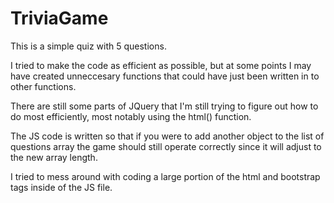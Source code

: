 # TriviaGame

This is a simple quiz with 5 questions.

I tried to make the code as efficient as possible, but at some points I may have created unneccesary functions that could have just been written in to other functions.

There are still some parts of JQuery that I'm still trying to figure out how to do most efficiently, most notably using the html() function.

The JS code is written so that if you were to add another object to the list of questions array the game should still operate correctly since it will adjust to the new array length.

I tried to mess around with coding a large portion of the html and bootstrap tags inside of the JS file.
